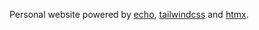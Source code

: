 Personal website powered by <a href="https://github.com/labstack/echo" target="_blank">echo</a>, <a
href="https://github.com/tailwindlabs/tailwindcss/" target="_blank">tailwindcss</a> and <a href="https://htmx.org/"
target="_blank">htmx</a>.


